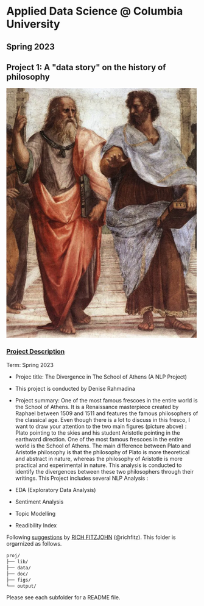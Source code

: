 # Applied Data Science @ Columbia University
## Spring 2023
## Project 1: A "data story" on the history of philosophy 

<img src="figs/Screen Shot 2023-01-31 at 12.12.10 AM.png" width="500">

### [Project Description](doc/)


Term: Spring 2023

+ Projec title: The Divergence in The School of Athens (A NLP Project)
+ This project is conducted by Denise Rahmadina 

+ Project summary: One of the most famous frescoes in the entire world is the School of Athens. It is a Renaissance masterpiece created by Raphael between 1509 and 1511 and features the famous philosophers of the classical age. Even though there is a lot to discuss in this fresco, I want to draw your attention to the two main figures (picture above) : Plato pointing to the skies and his student Aristotle pointing in the earthward direction. One of the most famous frescoes in the entire world is the School of Athens. The main difference between Plato and Aristotle philosophy is that the philosophy of Plato is more theoretical and abstract in nature, whereas the philosophy of Aristotle is more practical and experimental in nature. This analysis is conducted to identify the divergences between these two philosophers through their writings. This Project includes several NLP Analysis : 
+ EDA (Exploratory Data Analysis) 
+ Sentiment Analysis 
+ Topic Modelling 
+ Readibility Index

Following [suggestions](http://nicercode.github.io/blog/2013-04-05-projects/) by [RICH FITZJOHN](http://nicercode.github.io/about/#Team) (@richfitz). This folder is orgarnized as follows.

```
proj/
├── lib/
├── data/
├── doc/
├── figs/
└── output/
```

Please see each subfolder for a README file.
